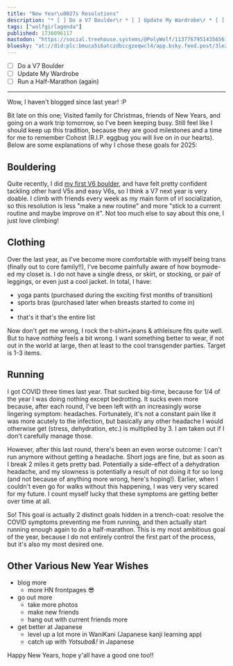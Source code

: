 ```yaml
---
title: "New Year\u0027s Resolutions"
description: "* [ ] Do a V7 Boulder\r * [ ] Update My Wardrobe\r * [ ] Run a Half-Marathon (again)\r \r ---\r \r Wow, I haven\u0027t blogged since last year! :P..."
tags: ["wolfgirlagenda"]
published: 1736096117
mastodon: "https://social.treehouse.systems/@PolyWolf/113776795143565616"
bluesky: "at://did:plc:bmuca5i6atczdbccgzeqwcl4/app.bsky.feed.post/3lez3k7zxxk2z"
---
```


* [ ] Do a V7 Boulder
* [ ] Update My Wardrobe
* [ ] Run a Half-Marathon (again)

---

Wow, I haven't blogged since last year! :P

Bit late on this one; Visited family for Christmas, friends of New Years, and going on a work trip tomorrow, so I've been keeping busy. Still feel like I should keep up this tradition, because they are good milestones and a time for me to remember Cohost (R.I.P. eggbug you will live on in our hearts). Below are some explanations of why I chose these goals for 2025:

## Bouldering

Quite recently, I did [my first V6 boulder](https://wolfgirl.dev/blog/2024-11-02-i-did-my-first-v6-boulder-today-/), and have felt pretty confident tackling other hard V5s and easy V6s, so I think a V7 next year is very doable. I climb with friends every week as my main form of irl socialization, so this resolution is less "make a new routine" and more "stick to a current routine and maybe improve on it". Not too much else to say about this one, I just love climbing!

## Clothing

Over the last year, as I've become more comfortable with myself being trans (finally out to core family!!), I've become painfully aware of how boymode-ed my closet is. I do not have a single dress, or skirt, or stocking, or pair of leggings, or even just a cool jacket. In total, I have:

* yoga pants (purchased during the exciting first months of transition)
* sports bras (purchased later when breasts started to come in)
*
* that's it that's the entire list

Now don't get me wrong, I rock the t-shirt+jeans & athleisure fits quite well. But to have _nothing_ feels a bit wrong. I want something better to wear, if not out in the world at large, then at least to the cool transgender parties. Target is 1-3 items.

## Running

I got COVID three times last year. That sucked big-time, because for 1/4 of the year I was doing nothing except bedrotting. It sucks even more because, after each round, I've been left with an increasingly worse lingering symptom: headaches. Fortunately, it's not a constant pain like it was more acutely to the infection, but basically any other headache I would otherwise get (stress, dehydration, etc.) is multiplied by 3. I am taken out if I don't carefully manage those.

However, after this last round, there's been an even worse outcome: I can't run anymore without getting a headache. Short jogs are fine, but as soon as I break 2 miles it gets pretty bad. Potentially a side-effect of a dehydration headache, and my slowness is potentially a result of not doing it for so long (and not because of anything more wrong, here's hoping!). Earlier, when I couldn't even go for walks without this happening, I was very very scared for my future. I count myself lucky that these symptoms are getting better over time at all.

So! This goal is actually 2 distinct goals hidden in a trench-coat: resolve the COVID symptoms preventing me from running, and then actually start running enough again to do a half-marathon. This is my most ambitious goal of the year, because I do not entirely control the first part of the process, but it's also my most desired one.

## Other Various New Year Wishes

* blog more
  * more HN frontpages 😎
* go out more
  * take more photos
  * make new friends
  * hang out with current friends more
* get better at Japanese
  * level up a lot more in WaniKani (Japanese kanji learning app)
  * catch up with _Yotsuba&!_ in Japanese

Happy New Years, hope y'all have a good one too!!